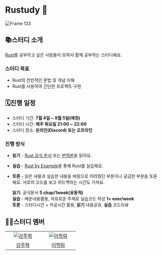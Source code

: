 # Rustudy 🦀

![Frame 133](https://github.com/Self-Driven-Development/Rustudy/assets/23312485/8c497e7b-91ce-4866-8239-de83d93bcf93)

## 📚스터디 소개

[Rust](https://www.rust-lang.org/)를 공부하고 싶은 사람들이 모여서 함께 공부하는 스터디예요.

### 스터디 목표

- Rust의 전반적인 문법 및 개념 이해
- Rust를 사용하여 간단한 프로젝트 구현

## 🗓️진행 일정

- 스터디 기간: **7월 4일 ~ 9월 5일(예정)**
- 스터디 시간: **매주 화요일 21:00 ~ 22:00**
- 스터디 장소: **온라인(Discord) 또는 오프라인**

### 진행 방식

- **읽기** - [Rust 공식 문서](https://doc.rust-lang.org/book/) 또는 [번역본](https://rust-kr.github.io/doc.rust-kr.org/)을 읽어요.
- **실습** - [Rust by Example](https://doc.rust-lang.org/rust-by-example/)을 통해 Rust를 실습해요.
- **토론** - 읽은 내용과 실습한 내용을 바탕으로 어려웠던 부분이나 궁금한 부분을 토론해요. 서로의 코드를 보고 피드백하는 시간도 가져요.

 
  **읽기**: 공식문서 **5 chap/1week(유동적)**  
  **실습** - 배운내용활용, 자유로운 주제로 실습코드 작성 **1+ exer/week**  
  **토론** - 스터디시간 + 카공시간 활용, **읽기** 내용공유, **실습** 코드리뷰

## 🙋‍♂️스터디 멤버

<table>
  <tr>
    <td align="center" width="100px">
      <a href="https://github.com/kangju2000" target="_blank">
        <img src="https://avatars.githubusercontent.com/u/23312485?v=4" alt="강주혁" />
      </a>
    </td>
    <td align="center" width="100px">
      <a href="https://github.com/hfjxjjd123" target="_blank">
        <img src="https://avatars.githubusercontent.com/u/63008138?v=4" alt="이학림" />
      </a>
    </td>
  </tr>
  <tr>
   <td align="center">
      <a href="https://github.com/kangju2000" target="_blank">
        강주혁
      </a>
    </td>
    <td align="center">
      <a href="https://github.com/hfjxjjd123" target="_blank">
        이학림
      </a>
    </td>
  </tr>
</table>

